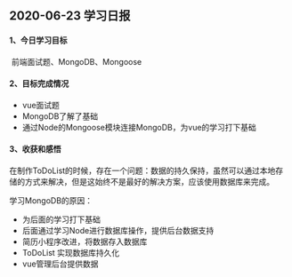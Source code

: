 ## 2020-06-23 学习日报

#### 1、今日学习目标

​         前端面试题、MongoDB、Mongoose

#### 2、目标完成情况

- vue面试题
- MongoDB了解了基础
- 通过Node的Mongoose模块连接MongoDB，为vue的学习打下基础

#### 3、收获和感悟

在制作ToDoList的时候，存在一个问题：数据的持久保持，虽然可以通过本地存储的方式来解决，但是这始终不是最好的解决方案，应该使用数据库来完成。

学习MongoDB的原因：

- 为后面的学习打下基础
- 后面通过学习Node进行数据库操作，提供后台数据支持
- 简历小程序改进，将数据存入数据库
- ToDoList 实现数据库持久化
- vue管理后台提供数据

